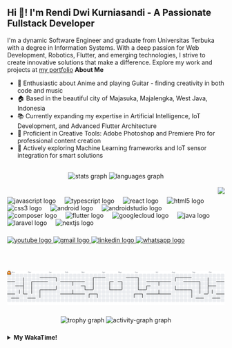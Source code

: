 <h2 align="left">Hi 👋! I'm Rendi Dwi Kurniasandi - A Passionate Fullstack Developer</h2>

I'm a dynamic Software Engineer and graduate from Universitas Terbuka with a degree in Information Systems. With a deep passion for Web Development, Robotics, Flutter, and emerging technologies, I strive to create innovative solutions that make a difference. Explore my work and projects at [my portfolio](https://sniren210.github.io/)
**About Me**

- 🎯 Enthusiastic about Anime and playing Guitar - finding creativity in both code and music
- 🏠 Based in the beautiful city of Majasuka, Majalengka, West Java, Indonesia
- 📚 Currently expanding my expertise in Artificial Intelligence, IoT Development, and Advanced Flutter Architecture
- 🎨 Proficient in Creative Tools: Adobe Photoshop and Premiere Pro for professional content creation
- 🤖 Actively exploring Machine Learning frameworks and IoT sensor integration for smart solutions

<br clear="both">

<div align="center">
  <img src="https://github-readme-stats.vercel.app/api?username=sniren210&hide_title=false&hide_rank=false&show_icons=true&include_all_commits=true&count_private=true&disable_animations=false&theme=dracula&locale=en&hide_border=false" height="150" alt="stats graph"  />
  <img src="https://github-readme-stats.vercel.app/api/top-langs?username=sniren210&locale=en&hide_title=false&layout=compact&card_width=320&langs_count=5&theme=dracula&hide_border=false" height="150" alt="languages graph"  />
</div>
<br clear="both">

<img align="right" height="150" src="https://media4.giphy.com/media/v1.Y2lkPTc5MGI3NjExMThmN3RsamYxYnVta3ZxODQzMDd5ZzAxOWNnY2c3cG40NGF5ZnI2MyZlcD12MV9pbnRlcm5hbF9naWZfYnlfaWQmY3Q9Zw/qgQUggAC3Pfv687qPC/giphy.gif"  />

###

<div align="left">
  <img src="https://cdn.jsdelivr.net/gh/devicons/devicon/icons/javascript/javascript-original.svg" height="30" alt="javascript logo"  />
  <img width="12" />
  <img src="https://cdn.jsdelivr.net/gh/devicons/devicon/icons/typescript/typescript-original.svg" height="30" alt="typescript logo"  />
  <img width="12" />
  <img src="https://cdn.jsdelivr.net/gh/devicons/devicon/icons/react/react-original.svg" height="30" alt="react logo"  />
  <img width="12" />
  <img src="https://cdn.jsdelivr.net/gh/devicons/devicon/icons/html5/html5-original.svg" height="30" alt="html5 logo"  />
  <img width="12" />
  <img src="https://cdn.jsdelivr.net/gh/devicons/devicon/icons/css3/css3-original.svg" height="30" alt="css3 logo"  />
  <img width="12" />
  <img src="https://cdn.jsdelivr.net/gh/devicons/devicon/icons/android/android-original.svg" height="30" alt="android logo"  />
  <img width="12" />
  <img src="https://cdn.jsdelivr.net/gh/devicons/devicon/icons/androidstudio/androidstudio-original.svg" height="30" alt="androidstudio logo"  />
  <img width="12" />
  <img src="https://cdn.jsdelivr.net/gh/devicons/devicon/icons/composer/composer-original.svg" height="30" alt="composer logo"  />
  <img width="12" />
  <img src="https://cdn.jsdelivr.net/gh/devicons/devicon/icons/flutter/flutter-original.svg" height="30" alt="flutter logo"  />
  <img width="12" />
  <img src="https://cdn.jsdelivr.net/gh/devicons/devicon/icons/googlecloud/googlecloud-original.svg" height="30" alt="googlecloud logo"  />
  <img width="12" />
  <img src="https://cdn.jsdelivr.net/gh/devicons/devicon/icons/java/java-original.svg" height="30" alt="java logo"  />
  <img width="12" />
  <img src="https://cdn.jsdelivr.net/gh/devicons/devicon/icons/laravel/laravel-original.svg" height="30" alt="laravel logo"  />
  <img width="12" />
  <img src="https://cdn.jsdelivr.net/gh/devicons/devicon/icons/nextjs/nextjs-original.svg" height="30" alt="nextjs logo"  />
</div>

###

<div align="left">
  <a href="https://www.youtube.com/@snirenren4221" target="_blank">
    <img src="https://img.shields.io/static/v1?message=Youtube&logo=youtube&label=&color=FF0000&logoColor=white&labelColor=&style=for-the-badge" height="35" alt="youtube logo"  />
  </a>
  <a href="mailto:sniren2002@gmail.com" target="_blank">
    <img src="https://img.shields.io/static/v1?message=Gmail&logo=gmail&label=&color=D14836&logoColor=white&labelColor=&style=for-the-badge" height="35" alt="gmail logo"  />
  </a>
  <a href="https://www.linkedin.com/in/rendi-dwi-kurniasandi-9442571b6/" target="_blank">
    <img src="https://img.shields.io/static/v1?message=LinkedIn&logo=linkedin&label=&color=0077B5&logoColor=white&labelColor=&style=for-the-badge" height="35" alt="linkedin logo"  />
  </a>
  <a href="https://wa.me/6285215137048" target="_blank">
    <img src="https://img.shields.io/static/v1?message=Whatsapp&logo=whatsapp&label=&color=25D366&logoColor=white&labelColor=&style=for-the-badge" height="35" alt="whatsapp logo"  />
  </a>
</div>

###

<br clear="both">

###

<picture>
  <source media="(prefers-color-scheme: dark)" srcset="https://raw.githubusercontent.com/sniren210/sniren210/output/pacman-contribution-graph-dark.svg">
  <source media="(prefers-color-scheme: light)" srcset="https://raw.githubusercontent.com/sniren210/sniren210/output/pacman-contribution-graph.svg">
  <img alt="pacman contribution graph" src="https://raw.githubusercontent.com/sniren210/sniren210/output/pacman-contribution-graph.svg">
</picture>

###

<div align="center">
  <img src="https://github-profile-trophy.vercel.app?username=sniren210&theme=dracula&column=-1&row=1&margin-w=8&margin-h=8&no-bg=false&no-frame=false&order=4" height="150" alt="trophy graph"  />
  <img src="https://github-readme-activity-graph.vercel.app/graph?username=sniren210&radius=16&theme=react&area=true&order=5" height="300" alt="activity-graph graph"  />
</div>

###

<details>
  <summary><b>My WakaTime!</b></summary>
  <br>
  
 <!--START_SECTION:waka-->
![Code Time](http://img.shields.io/badge/Code%20Time-321%20hrs%2014%20mins-blue)

![Lines of code](https://img.shields.io/badge/From%20Hello%20World%20I%27ve%20Written-27.0%20million%20lines%20of%20code-blue)

**I'm an Early 🐤** 

```text
🌞 Morning                780 commits         ███░░░░░░░░░░░░░░░░░░░░░░   10.82 % 
🌆 Daytime                3303 commits        ███████████░░░░░░░░░░░░░░   45.81 % 
🌃 Evening                2080 commits        ███████░░░░░░░░░░░░░░░░░░   28.84 % 
🌙 Night                  1048 commits        ████░░░░░░░░░░░░░░░░░░░░░   14.53 % 
```
📅 **I'm Most Productive on Thursday** 

```text
Monday                   1386 commits        █████░░░░░░░░░░░░░░░░░░░░   19.22 % 
Tuesday                  1251 commits        ████░░░░░░░░░░░░░░░░░░░░░   17.35 % 
Wednesday                1091 commits        ████░░░░░░░░░░░░░░░░░░░░░   15.13 % 
Thursday                 1472 commits        █████░░░░░░░░░░░░░░░░░░░░   20.41 % 
Friday                   1277 commits        ████░░░░░░░░░░░░░░░░░░░░░   17.71 % 
Saturday                 252 commits         █░░░░░░░░░░░░░░░░░░░░░░░░   03.49 % 
Sunday                   482 commits         ██░░░░░░░░░░░░░░░░░░░░░░░   06.68 % 
```


📊 **This Week I Spent My Time On** 

```text
🕑︎ Time Zone: Asia/Jakarta

💬 Programming Languages: 
Dart                     19 hrs 12 mins      █████████████░░░░░░░░░░░░   52.74 % 
TypeScript               11 hrs 20 mins      ████████░░░░░░░░░░░░░░░░░   31.14 % 
YAML                     1 hr 38 mins        █░░░░░░░░░░░░░░░░░░░░░░░░   04.50 % 
Other                    1 hr 4 mins         █░░░░░░░░░░░░░░░░░░░░░░░░   02.93 % 
JSON                     50 mins             █░░░░░░░░░░░░░░░░░░░░░░░░   02.32 % 

🔥 Editors: 
VS Code                  36 hrs 25 mins      █████████████████████████   100.00 % 

💻 Operating System: 
Windows                  36 hrs 25 mins      █████████████████████████   100.00 % 
```

**I Mostly Code in Dart** 

```text
Dart                     34 repos            ███████░░░░░░░░░░░░░░░░░░   29.06 % 
TypeScript               18 repos            ████░░░░░░░░░░░░░░░░░░░░░   15.38 % 
HTML                     14 repos            ███░░░░░░░░░░░░░░░░░░░░░░   11.97 % 
PHP                      10 repos            ██░░░░░░░░░░░░░░░░░░░░░░░   08.55 % 
Kotlin                   1 repo              ░░░░░░░░░░░░░░░░░░░░░░░░░   00.85 % 
```




 Last Updated on 18/10/2025 22:20:50 UTC
<!--END_SECTION:waka-->
</details>
